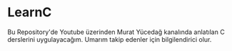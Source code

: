 # LearnC
<p>Bu Repository'de Youtube üzerinden Murat Yücedağ kanalında anlatılan C derslerini uygulayacağım. Umarım takip edenler için bilgilendirici olur.</p>
